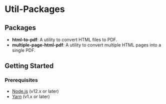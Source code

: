 # Util-Packages

## Packages

- **html-to-pdf**: A utility to convert HTML files to PDF.
- **multiple-page-html-pdf**: A utility to convert multiple HTML pages into a single PDF.

## Getting Started

### Prerequisites

- [Node.js](https://nodejs.org/) (v12.x or later)
- [Yarn](https://yarnpkg.com/) (v1.x or later)
